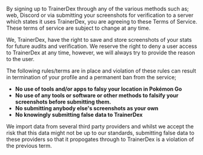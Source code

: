 By signing up to TrainerDex through any of the various methods such as; web, Discord or via submitting your screenshots for verification to a server which states it uses TrainerDex, you are agreeing to these Terms of Service. These terms of service are subject to change at any time.

We, TrainerDex, have the right to save and store screenshots of your stats for future audits and verification. 
We reserve the right to deny a user access to TrainerDex at any time, however, we will always try to provide the reason to the user.

The following rules/terms are in place and violation of these rules can result in termination of your profile and a permanent ban from the service;

- **No use of tools and/or apps to falsy your location in Pokémon Go**
- **No use of any tools or software or other methods to falsify your screenshots before submitting them.**
- **No submitting anybody else's screenshots as your own**
- **No knowingly submitting false data to TrainerDex**

We import data from several third party providers and whilst we accept the risk that this data might not be up to our standards, submitting false data to these providers so that it propogates through to TrainerDex is a violation of the previous term.
